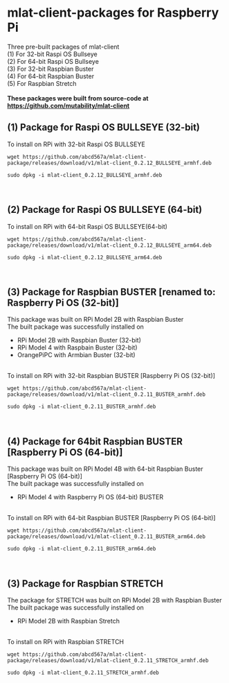 # mlat-client-packages for Raspberry Pi</br>
Three pre-built packages of mlat-client </br>
(1) For 32-bit Raspi OS Bullseye </br>
(2) For 64-bit Raspi OS Bullseye </br>
(3) For 32-bit Raspbian Buster </br>
(4) For 64-bit Raspbian Buster </br>
(5) For Raspbian Stretch </br></br>
**These packages were built from source-code at https://github.com/mutability/mlat-client** </br>
## (1) Package for Raspi OS BULLSEYE (32-bit) 
To install on RPi with 32-bit Raspi OS BULLSEYE </br>

```
wget https://github.com/abcd567a/mlat-client-package/releases/download/v1/mlat-client_0.2.12_BULLSEYE_armhf.deb  

sudo dpkg -i mlat-client_0.2.12_BULLSEYE_armhf.deb  
```

</br>

## (2) Package for Raspi OS BULLSEYE (64-bit) </br>
To install on RPi with 64-bit Raspi OS BULLSEYE(64-bit) </br>

```
wget https://github.com/abcd567a/mlat-client-package/releases/download/v1/mlat-client_0.2.12_BULLSEYE_arm64.deb  

sudo dpkg -i mlat-client_0.2.12_BULLSEYE_arm64.deb  
```

</br>

## (3) Package for Raspbian BUSTER [renamed to: Raspberry Pi OS (32-bit)] </br>
This package was built on RPi Model 2B with Raspbian Buster </br>
The built package was successfully installed on </br>
- RPi Model 2B with Raspbian Buster (32-bit) </br>
- RPi Model 4 with Raspbain Buster (32-bit) </br>
- OrangePiPC with Armbian Buster (32-bit) </br>
</br>
To install on RPi with 32-bit Raspbian BUSTER [Raspberry Pi OS (32-bit)] </br>

```
wget https://github.com/abcd567a/mlat-client-package/releases/download/v1/mlat-client_0.2.11_BUSTER_armhf.deb  

sudo dpkg -i mlat-client_0.2.11_BUSTER_armhf.deb  
```

</br>

## (4) Package for 64bit Raspbian BUSTER [Raspberry Pi OS (64-bit)] </br>
This package was built on RPi Model 4B with 64-bit Raspbian Buster [Raspberry Pi OS (64-bit)] </br>
The built package was successfully installed on </br>
- RPi Model 4 with Raspberry Pi OS (64-bit) BUSTER </br>
</br>
To install on RPi with 64-bit Raspbian BUSTER [Raspberry Pi OS (64-bit)] </br>

```
wget https://github.com/abcd567a/mlat-client-package/releases/download/v1/mlat-client_0.2.11_BUSTER_arm64.deb  

sudo dpkg -i mlat-client_0.2.11_BUSTER_arm64.deb  
```

</br>

## (3) Package for Raspbian STRETCH  </br>

The package for STRETCH was built on RPi Model 2B with Raspbian Buster </br>
The built package was successfully installed on </br>
- RPi Model 2B with Raspbian Stretch </br>
</br>
To install on RPi with Raspbian STRETCH</br>

```
wget https://github.com/abcd567a/mlat-client-package/releases/download/v1/mlat-client_0.2.11_STRETCH_armhf.deb  

sudo dpkg -i mlat-client_0.2.11_STRETCH_armhf.deb  
```
